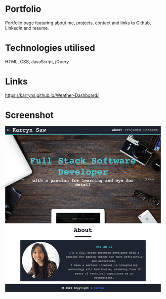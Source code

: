 # Portfolio

Portfolio page featuring about me, projects, contact and links to Github, LinkedIn and resume. 

# Technologies utilised
HTML, CSS, JavaScript, jQuery

# Links
https://karryns.github.io/Weather-Dashboard/

# Screenshot
<img src="Assets/img/ScreenShot.png">

